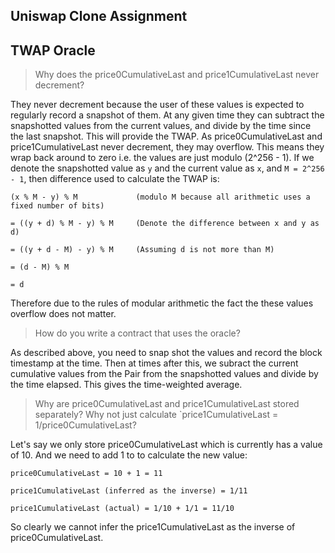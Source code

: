 ## Uniswap Clone Assignment

## TWAP Oracle

> Why does the price0CumulativeLast and price1CumulativeLast never decrement?

They never decrement because the user of these values is expected to regularly record a snapshot of them. At any given
time they can subtract the snapshotted values from the current values, and divide by the time since the last snapshot.
This will provide the TWAP. As price0CumulativeLast and price1CumulativeLast never decrement, they may overflow. This
means they wrap back around to zero i.e. the values are just modulo (2^256 - 1). If we denote the snapshotted value as
`y` and the current value as `x`, and `M = 2^256 - 1`, then difference used to calculate the TWAP is:

```
(x % M - y) % M             (modulo M because all arithmetic uses a fixed number of bits)

= ((y + d) % M - y) % M     (Denote the difference between x and y as d)

= ((y + d - M) - y) % M     (Assuming d is not more than M)

= (d - M) % M

= d
```

Therefore due to the rules of modular arithmetic the fact the these values overflow does not matter.

> How do you write a contract that uses the oracle?

As described above, you need to snap shot the values and record the block timestamp at the time. Then at times after
this, we subract the current cumulative values from the Pair from the snapshotted values and divide by the time elapsed.
This gives the time-weighted average.

> Why are price0CumulativeLast and price1CumulativeLast stored separately? Why not just calculate `price1CumulativeLast = 1/price0CumulativeLast?

Let's say we only store price0CumulativeLast which is currently has a value of 10. And we need to add 1 to to calculate
the new value:

```
price0CumulativeLast = 10 + 1 = 11

price1CumulativeLast (inferred as the inverse) = 1/11

price1CumulativeLast (actual) = 1/10 + 1/1 = 11/10
```

So clearly we cannot infer the price1CumulativeLast as the inverse of price0CumulativeLast.
